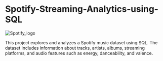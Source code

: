 # Spotify-Streaming-Analytics-using-SQL
  ![Spotify_logo](https://github.com/user-attachments/assets/7ba0049c-e639-45f5-a54b-310b58d3f8e0)


This project explores and analyzes a Spotify music dataset using SQL. The dataset includes information about tracks, artists, albums, streaming platforms, and audio features such as energy, danceability, and valence.
